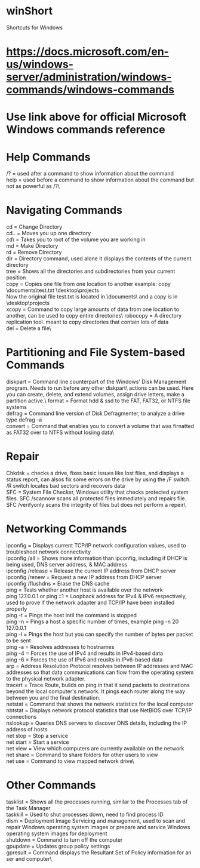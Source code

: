 # winShort
Shortcuts for Windows

# https://docs.microsoft.com/en-us/windows-server/administration/windows-commands/windows-commands
# Use link above for official Microsoft Windows commands reference

# Help Commands
/? = used after a command to show information about the command\
help = used before a command to show information about the command but not as powerful as /?\

# Navigating Commands
cd = Change Directory\
cd.. = Moves you up one directory\
cd\ = Takes you to root of the volume you are working in\
md = Make Directory\
rd = Remove Directory\
dir = Directory command, used alone it displays the contents of the current directory\
tree = Shows all the directories and subdirectories from your current position\
copy = Copies one file from one location to another
    example: copy \documents\test.txt \desktop\projects\
        Now the original file test.txt is located in \documents\ and 
        a copy is in \desktop\projects\
xcopy = Command to copy large amounts of data from one location to another, can be used to copy entire directories\ 
robocopy = A directory replication tool. meant to copy directories that contain lots of data\
del = Delete a file\

# Partitioning and File System-based Commands
diskpart = Command line counterpart of the Windows' Disk Management program. Needs to run before any other diskpart\ actions can be used. Here you can create, delete, and extend volumes, assign drive letters, make a partition active.\ 
format =  Format hdd & ssd to the FAT, FAT32, or NTFS file systems\
defrag = Command line version of Disk Defragmenter, to analyze a drive type defrag -a\
convert = Command that enables you to convert a volume that was firnatted as FAT32 over to NTFS without losiing data\

# Repair
Chkdsk = checks a drive, fixes basic issues like lost files, and displays a status report, can alsos fix some errors on the drive by using the /F switch. /R switch locates bad sectors and recovers data\
SFC = System File Checker, Windows utility that checks protected system files. SFC /scannow scans all protected files immediately and repairs file. SFC /verifyonly scans the integrity of files but does not perform a repeir\

# Networking Commands
ipconfig = Displays current TCP/IP network configuration values, used to troubleshoot network connectivity\
ipconfig /all = Shows more information than ipconfig, including if DHCP is being used, DNS server address, & MAC address\
ipconfig /release = Release the current IP address from DHCP server\
ipconfig /renew = Request a new IP address from DHCP server\
ipconfig /flushdns = Erase the DNS cache\
ping = Tests whether another host is available over the network\
ping 127.0.0.1 or ping ::1 = Loopback address for IPv4 & IPv6 respectively, used to prove if the network adapter and TCP/IP have been installed properly\
ping -t = Pings the host intil the command is stopped\
ping -n = Pings a host a specific number of times, example ping -n 20 127.0.0.1\
ping -l = Pings the host but you can specify the number of bytes per packet to be sent\
ping -a = Resolves addresses to hostnames\
ping -4 = Forces the use of IPv4 and results in IPv4-based data\
ping -6 = Forces the use of IPv6 and reuslts in IPv6-based data\
arp = Address Resolution Protocol resolves between IP addresses and MAC addresses so that data communications can flow from the operating system to the physical network adapter.\
tracert = Trace Route, builds on ping in that it send packets to destinations beyond the local computer's network. It pings each router along the way between you and the final destination.\
netstat = Command that shows the network statistics for the local computer\
nbtstat = Displays network protocol statistics that use NetBIOS over TCP/IP connections\
nslookup = Queries DNS servers to discover DNS details, including the IP address of hosts\
net stop = Stop a service\
net start = Start a service\
net view = View which computers are currently available on the network\
net share = Command to share folders for other users to view\
net use = Command to view mapped network drive\

# Other Commands
tasklist = Shows all the processes running, similar to the Processes tab of the Task Manager\
taskkill = Used to shut processes down, need to find process ID \
dism = Deployment Image Servicing and management, used to scan and repair Windows operating system images or prepare and service Windows operating system images for deployment\
shutdown = Command to turn off the computer\
gpupdate = Updates group policy settings\
gpresult = Command displays the Resultant Set of Policy information for an ser and computer\
